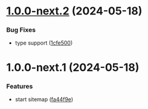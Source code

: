# [1.0.0-next.2](https://github.com/jl917/rspress-plugin-sitemap/compare/v1.0.0-next.1...v1.0.0-next.2) (2024-05-18)


### Bug Fixes

* type support ([1cfe500](https://github.com/jl917/rspress-plugin-sitemap/commit/1cfe500569b70adef0b0e8608d4d4c640ca48489))

# 1.0.0-next.1 (2024-05-18)


### Features

* start sitemap ([fa44f9e](https://github.com/jl917/rspress-plugin-sitemap/commit/fa44f9e53a171cc7dfa2276b4d11695f36244a56))
